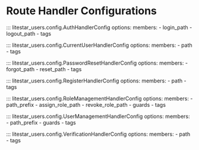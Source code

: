 # Route Handler Configurations

::: litestar_users.config.AuthHandlerConfig
    options:
        members:
            - login_path
            - logout_path
            - tags

::: litestar_users.config.CurrentUserHandlerConfig
    options:
        members:
            - path
            - tags

::: litestar_users.config.PasswordResetHandlerConfig
    options:
        members:
            - forgot_path
            - reset_path
            - tags

::: litestar_users.config.RegisterHandlerConfig
    options:
        members:
            - path
            - tags

::: litestar_users.config.RoleManagementHandlerConfig
    options:
        members:
            - path_prefix
            - assign_role_path
            - revoke_role_path
            - guards
            - tags

::: litestar_users.config.UserManagementHandlerConfig
    options:
        members:
            - path_prefix
            - guards
            - tags

::: litestar_users.config.VerificationHandlerConfig
    options:
        members:
            - path
            - tags
